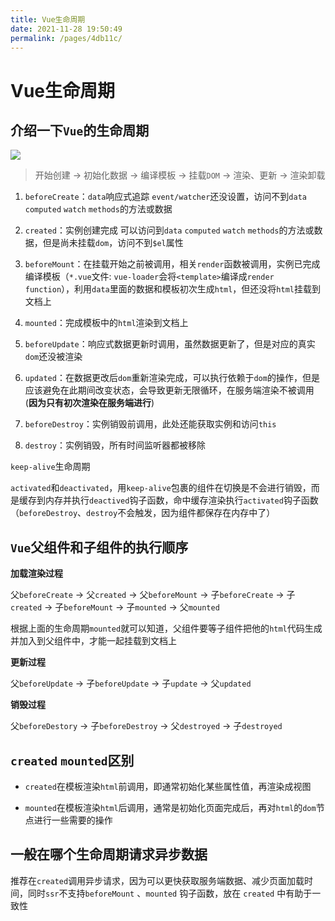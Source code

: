 ```yaml
---
title: Vue生命周期
date: 2021-11-28 19:50:49
permalink: /pages/4db11c/
---
```

# Vue生命周期

## 介绍一下`Vue`的生命周期<badge text="特别重要" type="error" />

![](https://cdn.jsdelivr.net/gh/duochizhacai/generatePic/img/202201092239463.png)

>开始创建 -> 初始化数据 -> 编译模板 -> 挂载`DOM` -> 渲染、更新 -> 渲染卸载

1. `beforeCreate`：`data`响应式追踪 `event/watcher`还没设置，访问不到`data` `computed` `watch` `methods`的方法或数据

2. `created`：实例创建完成 可以访问到`data` `computed` `watch` `methods`的方法或数据，但是尚未挂载`dom`，访问不到`$el`属性

3. `beforeMount`：在挂载开始之前被调用，相关`render`函数被调用，实例已完成编译模板（`*.vue`文件: `vue-loader`会将`<template>`编译成`render function`），利用`data`里面的数据和模板初次生成`html`，但还没将`html`挂载到文档上

4. `mounted`：完成模板中的`html`渲染到文档上

5. `beforeUpdate`：响应式数据更新时调用，虽然数据更新了，但是对应的真实`dom`还没被渲染

6. `updated`：在数据更改后`dom`重新渲染完成，可以执行依赖于`dom`的操作，但是应该避免在此期间改变状态，会导致更新无限循环，在服务端渲染不被调用(**因为只有初次渲染在服务端进行**)

7. `beforeDestroy`：实例销毁前调用，此处还能获取实例和访问`this`

8. `destroy`：实例销毁，所有时间监听器都被移除

`keep-alive`生命周期

`activated`和`deactivated`，用`keep-alive`包裹的组件在切换是不会进行销毁，而是缓存到内存并执行`deactived`钩子函数，命中缓存渲染执行`activated`钩子函数（`beforeDestroy`、`destroy`不会触发，因为组件都保存在内存中了）



## `Vue`父组件和子组件的执行顺序

**加载渲染过程**

父`beforeCreate` -> 父`created` -> 父`beforeMount` -> 子`beforeCreate` -> 子`created` -> 子`beforeMount` -> 子`mounted` -> 父`mounted`

根据上面的生命周期`mounted`就可以知道，父组件要等子组件把他的`html`代码生成并加入到父组件中，才能一起挂载到文档上

**更新过程**

父`beforeUpdate` -> 子`beforeUpdate` -> 子`update` -> 父`updated`

**销毁过程**

父`beforeDestory` -> 子`beforeDestroy` -> 父`destroyed` -> 子`destroyed`



## `created` `mounted`区别<badge text="特别重要" type="error" />

- `created`在模板渲染`html`前调用，即通常初始化某些属性值，再渲染成视图

- `mounted`在模板渲染`html`后调用，通常是初始化页面完成后，再对`html`的`dom`节点进行一些需要的操作


## 一般在哪个生命周期请求异步数据

推荐在`created`调用异步请求，因为可以更快获取服务端数据、减少页面加载时间，同时`ssr`不支持`beforeMount` 、`mounted` 钩子函数，放在 `created` 中有助于一致性

